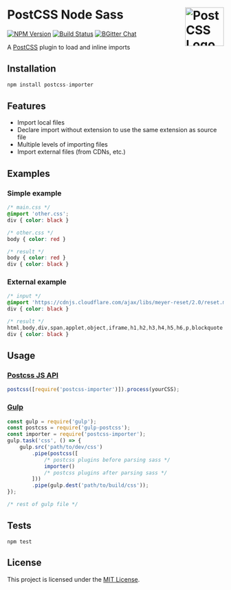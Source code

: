 # PostCSS Node Sass [<img src="https://postcss.github.io/postcss/logo.svg" alt="PostCSS Logo" width="90" height="90" align="right">](https://github.com/postcss/postcss)
[![NPM Version](https://img.shields.io/npm/v/postcss-importer.svg)](https://www.npmjs.com/package/postcss-importer)
[![Build Status](https://travis-ci.org/arpadHegedus/postcss-importer.svg?branch=master)](https://travis-ci.org/arpadHegedus/postcss-importer)
[![BGitter Chat](https://img.shields.io/badge/chat-gitter-blue.svg)](https://gitter.im/postcss/postcss)

A [PostCSS](https://github.com/postcss/postcss) plugin to load and inline imports


## Installation

```js
npm install postcss-importer
```

## Features
* Import local files
* Declare import without extension to use the same extension as source file
* Multiple levels of importing files
* Import external files (from CDNs, etc.)

## Examples

### Simple example

```css
/* main.css */
@import 'other.css';
div { color: black }
```
```css
/* other.css */
body { color: red }
```
```css
/* result */
body { color: red }
div { color: black }
```

### External example

```css
/* input */
@import 'https://cdnjs.cloudflare.com/ajax/libs/meyer-reset/2.0/reset.min.css';
div { color: black }
```
```css
/* result */
html,body,div,span,applet,object,iframe,h1,h2,h3,h4,h5,h6,p,blockquote,pre,a,abbr,acronym,address,big,cite,code,del,dfn,em,img,ins,kbd,q,s,samp,small,strike,strong,sub,sup,tt,var,b,u,i,center,dl,dt,dd,ol,ul,li,fieldset,form,label,legend,table,caption,tbody,tfoot,thead,tr,th,td,article,aside,canvas,details,embed,figure,figcaption,footer,header,hgroup,menu,nav,output,ruby,section,summary,time,mark,audio,video{margin:0;padding:0;border:0;font-size:100%;font:inherit;vertical-align:baseline}article,aside,details,figcaption,figure,footer,header,hgroup,menu,nav,section{display:block}body{line-height:1}ol,ul{list-style:none}blockquote,q{quotes:none}blockquote:before,blockquote:after,q:before,q:after{content:'';content:none}table{border-collapse:collapse;border-spacing:0}
div { color: black }
```


## Usage

### [Postcss JS API](https://github.com/postcss/postcss#js-api)

```js
postcss([require('postcss-importer')]).process(yourCSS);
```

### [Gulp](https://github.com/gulpjs/gulp)

```js
const gulp = require('gulp');
const postcss = require('gulp-postcss');
const importer = require('postcss-importer');
gulp.task('css', () => {
    gulp.src('path/to/dev/css')
        .pipe(postcss([
            /* postcss plugins before parsing sass */
            importer()
            /* postcss plugins after parsing sass */
        ]))
        .pipe(gulp.dest('path/to/build/css'));
});

/* rest of gulp file */
```

## Tests

```
npm test
```

## License
This project is licensed under the [MIT License](./LICENSE).
